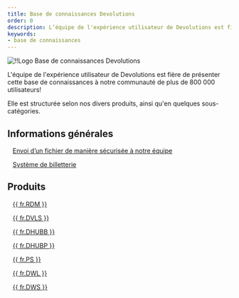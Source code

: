 ```yaml
---
title: Base de connaissances Devolutions
order: 0
description: L’équipe de l'expérience utilisateur de Devolutions est fière de présenter cette base de connaissances à notre communauté de plus de 800 000 utilisateurs!
keywords:
- base de connaissances
---
```

![!!Logo Base de connaissances Devolutions](https://webdevolutions.azureedge.net/images/projects/base-de-connaissances/logos/base-de-connaissances-color-shadow.svg)

L'équipe de l'expérience utilisateur de Devolutions est fière de présenter cette base de connaissances à notre communauté de plus de 800 000 utilisateurs!

Elle est structurée selon nos divers produits, ainsi qu'en quelques sous-catégories.

## Informations générales

&nbsp; &nbsp;[Envoi d’un fichier de manière sécurisée à notre équipe](/fr/kb/devolutions-customer-success/securely-send-file/)

&nbsp; &nbsp;[Système de billetterie](/fr/kb/devolutions-customer-success/ticketing-system/)

## Produits

&nbsp; &nbsp;[{{ fr.RDM }}](/fr/kb/remote-desktop-manager/)

&nbsp; &nbsp;[{{ fr.DVLS }}](/fr/kb/devolutions-server/)

&nbsp; &nbsp;[{{ fr.DHUBB }}](/fr/kb/hub-business/)

&nbsp; &nbsp;[{{ fr.DHUBP }}](/fr/kb/hub-personal/)

&nbsp; &nbsp;[{{ fr.PS }}](/fr/kb/devolutions-powershell/)

&nbsp; &nbsp;[{{ fr.DWL }}](/fr/kb/devolutions-web-login/)

&nbsp; &nbsp;[{{ fr.DWS }}](/fr/kb/devolutions-workspace/)
